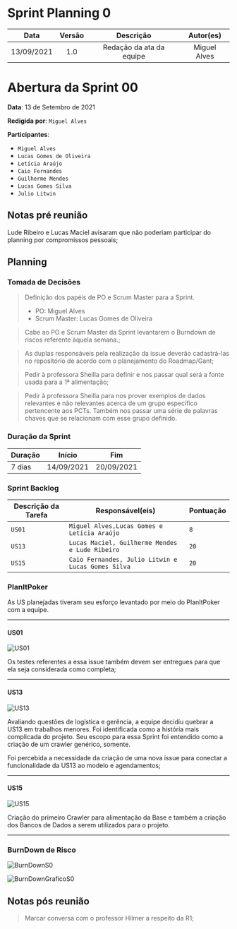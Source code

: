 # Sprint Planning 0

|    Data    | Versão |         Descrição         |           Autor(es)           |
| :--------: | :----: | :-----------------------: | :---------------------------: |
| 13/09/2021 |  1.0   | Redação da ata da equipe | Miguel Alves|


# Abertura da Sprint 00
**Data**: 13 de Setembro de 2021

**Redigida por**: `Miguel Alves`

**Participantes**: 
* ```Miguel Alves```
* ```Lucas Gomes de Oliveira```
* ```Letícia Araújo```
* ```Caio Fernandes```
* ```Guilherme Mendes```
* ```Lucas Gomes Silva```
* ```Julio Litwin```

## Notas pré reunião
Lude Ribeiro e Lucas Maciel avisaram que não poderiam participar do planning por compromissos pessoais;

## Planning
### Tomada de Decisões
> Definição dos papéis de PO e Scrum Master para a Sprint.
>* PO: Miguel Alves
>* Scrum Master: Lucas Gomes de Oliveira

> Cabe ao PO e Scrum Master da Sprint levantarem o Burndown de riscos referente àquela semana.;

> As duplas responsáveis pela realização da issue deverão cadastrá-las no repositório de acordo com o planejamento do Roadmap/Gant;

> Pedir à professora Sheilla para definir e nos passar qual será a fonte usada para a 1ª alimentação;

> Pedir à professora Sheilla para nos prover exemplos de dados relevantes e não relevantes acerca de um grupo específico pertencente aos PCTs. Também nos passar uma série de palavras chaves que se relacionam com esse grupo definido.


### Duração da Sprint

| Duração |   Início   |     Fim    |
| ------- | ---------- | ---------- |
| 7 dias  | 14/09/2021 | 20/09/2021 |

### Sprint Backlog

| Descrição da Tarefa | Responsável(eis) | Pontuação |
| ------------------- | ---------------- | --------- |
| ```US01``` | ```Miguel Alves,Lucas Gomes e Letícia Araújo``` | ```8``` | 
| ```US13``` | ```Lucas Maciel, Guilherme Mendes e Lude Ribeiro``` | ```20``` | 
| ```US15``` | ```Caio Fernandes, Julio Litwin e Lucas Gomes Silva``` | ```20``` |

### PlanItPoker
As US planejadas tiveram seu esforço levantado por meio do PlanItPoker com a equipe.

------
#### US01
![US01](https://i.imgur.com/vaVhV87.jpg)

Os testes referentes a essa issue também devem ser entregues para que ela seja considerada como completa;

------
#### US13
![US13](https://i.imgur.com/TeWucl0.jpg)

Avaliando questões de logística e gerência, a equipe decidiu quebrar a US13 em trabalhos menores. Foi identificada como a história mais complicada do projeto. Seu escopo para essa Sprint foi entendido como a criação de um crawler genérico, somente.

Foi percebida a necessidade da criação de uma nova issue para conectar a funcionalidade da US13 ao modelo e agendamentos;

------
#### US15
![US15](https://i.imgur.com/7vDpG9c.jpg)

Criação do primeiro Crawler para alimentação da Base e também a criação dos Bancos de Dados a serem utilizados para o projeto.

------


### BurnDown de Risco

![BurnDownS0](https://i.imgur.com/LmPgkFt.png)

![BurnDownGraficoS0](https://i.imgur.com/o1WT9TO.png)


## Notas pós reunião
> Marcar conversa com o professor Hilmer a respeito da R1;
